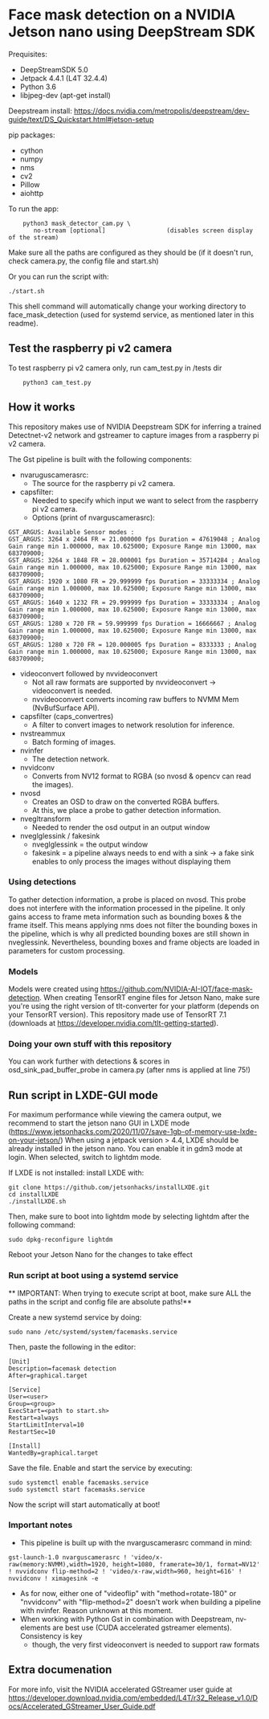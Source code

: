 # Face mask detection on a NVIDIA Jetson nano using DeepStream SDK

Prequisites:

* DeepStreamSDK 5.0
* Jetpack 4.4.1 (L4T 32.4.4)
* Python 3.6
* libjpeg-dev (apt-get install)

Deepstream install: https://docs.nvidia.com/metropolis/deepstream/dev-guide/text/DS_Quickstart.html#jetson-setup

pip packages:

* cython
* numpy
* nms
* cv2
* Pillow
* aiohttp

To run the app:
```
    python3 mask_detector_cam.py \
       no-stream [optional]                 (disables screen display of the stream) 
```
Make sure all the paths are configured as they should be (if it doesn't run, check camera.py, the config file and start.sh)

Or you can run the script with:

```
./start.sh
```
This shell command will automatically change your working directory to face_mask_detection (used for systemd service, as mentioned later in this readme).

## Test the raspberry pi v2 camera
To test raspberry pi v2 camera only, run cam_test.py in /tests dir
```
    python3 cam_test.py
```
## How it works
This repository makes use of NVIDIA Deepstream SDK for inferring a trained Detectnet-v2 network and gstreamer to capture images from a raspberry pi v2 camera.

The Gst pipeline is built with the following components:

*  nvaruguscamerasrc: 
    *  The source for the raspberry pi v2 camera.
*  capsfilter: 
    *  Needed to specify which input we want to select from the raspberry pi v2 camera.
    *  Options (print of nvarguscamerasrc):
```
GST_ARGUS: Available Sensor modes :
GST_ARGUS: 3264 x 2464 FR = 21.000000 fps Duration = 47619048 ; Analog Gain range min 1.000000, max 10.625000; Exposure Range min 13000, max 683709000;
GST_ARGUS: 3264 x 1848 FR = 28.000001 fps Duration = 35714284 ; Analog Gain range min 1.000000, max 10.625000; Exposure Range min 13000, max 683709000;
GST_ARGUS: 1920 x 1080 FR = 29.999999 fps Duration = 33333334 ; Analog Gain range min 1.000000, max 10.625000; Exposure Range min 13000, max 683709000;
GST_ARGUS: 1640 x 1232 FR = 29.999999 fps Duration = 33333334 ; Analog Gain range min 1.000000, max 10.625000; Exposure Range min 13000, max 683709000;
GST_ARGUS: 1280 x 720 FR = 59.999999 fps Duration = 16666667 ; Analog Gain range min 1.000000, max 10.625000; Exposure Range min 13000, max 683709000;
GST_ARGUS: 1280 x 720 FR = 120.000005 fps Duration = 8333333 ; Analog Gain range min 1.000000, max 10.625000; Exposure Range min 13000, max 683709000;
```
*  videoconvert followed by nvvideoconvert
    *  Not all raw formats are supported by nvvideoconvert -> videoconvert is needed.
    *  nvvideoconvert converts incoming raw buffers to NVMM Mem (NvBufSurface API).
*  capsfilter (caps_convertres)
    *  A filter to convert images to network resolution for inference.
*  nvstreammux
    *  Batch forming of images.
*  nvinfer
    *  The detection network.
*  nvvidconv
    *  Converts from NV12 format to RGBA (so nvosd & opencv can read the images).
*  nvosd
    *  Creates an OSD to draw on the converted RGBA buffers.
    *  At this, we place a probe to gather detection information.
*  nvegltransform
    *  Needed to render the osd output in an output window
*  nveglglessink / fakesink
    *  nveglglessink = the output window
    *  fakesink = a pipeline always needs to end with a sink -> a fake sink enables to only process the images without displaying them

### Using detections
To gather detection information, a probe is placed on nvosd. This probe does not interfere with the information processed in the pipeline. It only gains access to frame meta information such as bounding boxes & the frame itself. This means applying nms does not filter the bounding boxes in the pipeline, which is why all predicted bounding boxes are still shown in nveglessink. Nevertheless, bounding boxes and frame objects are loaded in parameters for custom processing.

### Models
Models were created using https://github.com/NVIDIA-AI-IOT/face-mask-detection. When creating TensorRT engine files for Jetson Nano, make sure you're using the right version of tlt-converter for your platform (depends on your TensorRT version). This repository made use of TensorRT 7.1 (downloads at https://developer.nvidia.com/tlt-getting-started).
  
### Doing your own stuff with this repository
You can work further with detections & scores in osd_sink_pad_buffer_probe in camera.py (after nms is applied at line 75!)

## Run script in LXDE-GUI mode
For maximum performance while viewing the camera output, we recommend to start the jetson nano GUI in LXDE mode (https://www.jetsonhacks.com/2020/11/07/save-1gb-of-memory-use-lxde-on-your-jetson/)
When using a jetpack version > 4.4, LXDE should be already installed in the jetson nano. You can enable it in gdm3 mode at login. When selected, switch to lightdm mode.

If LXDE is not installed: install LXDE with:
```
git clone https://github.com/jetsonhacks/installLXDE.git
cd installLXDE
./installLXDE.sh
```

Then, make sure to boot into lightdm mode by selecting lightdm after the following command:
```
sudo dpkg-reconfigure lightdm
```
Reboot your Jetson Nano for the changes to take effect

### Run script at boot using a systemd service

** IMPORTANT: When trying to execute script at boot, make sure ALL the paths in the script and config file are absolute paths!**

Create a new systemd service by doing:

```
sudo nano /etc/systemd/system/facemasks.service
```

Then, paste the following in the editor:
```
[Unit]
Description=facemask detection
After=graphical.target

[Service]
User=<user>
Group=<group>
ExecStart=<path to start.sh>
Restart=always
StartLimitInterval=10
RestartSec=10

[Install]
WantedBy=graphical.target
```

Save the file. Enable and start the service by executing:
```
sudo systemctl enable facemasks.service
sudo systemctl start facemasks.service
```

Now the script will start automatically at boot!


### Important notes
* This pipeline is built up with the nvarguscamerasrc command in mind:
 ```
 gst-launch-1.0 nvarguscamerasrc ! 'video/x-raw(memory:NVMM),width=1920, height=1080, framerate=30/1, format=NV12' ! nvvidconv flip-method=2 ! 'video/x-raw,width=960, height=616' ! nvvidconv ! ximagesink -e
 ```
 
* As for now, either one of "videoflip" with "method=rotate-180" or "nvvidconv" with "flip-method=2" doesn't work when building a pipeline with nvinfer. Reason unknown at this moment.
* When working with Python Gst in combination with Deepstream, nv- elements are best use (CUDA accelerated gstreamer elements). Consistency is key
    * though, the very first videoconvert is needed to support raw formats
    
## Extra documenation
For more info, visit the NVIDIA accelerated GStreamer user guide at https://developer.download.nvidia.com/embedded/L4T/r32_Release_v1.0/Docs/Accelerated_GStreamer_User_Guide.pdf

